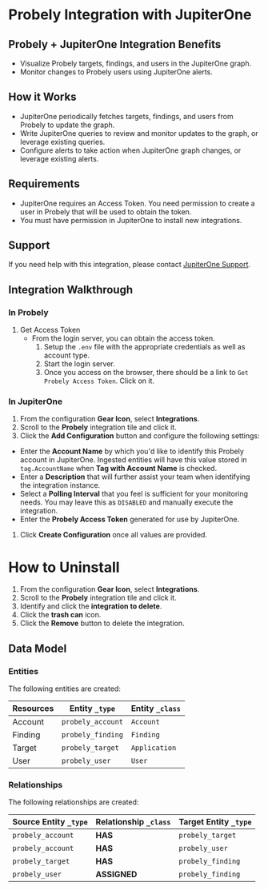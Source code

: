 # Probely Integration with JupiterOne

## Probely + JupiterOne Integration Benefits

- Visualize Probely targets, findings, and users in the JupiterOne graph.
- Monitor changes to Probely users using JupiterOne alerts.

## How it Works

- JupiterOne periodically fetches targets, findings, and users from Probely to
  update the graph.
- Write JupiterOne queries to review and monitor updates to the graph, or
  leverage existing queries.
- Configure alerts to take action when JupiterOne graph changes, or leverage
  existing alerts.

## Requirements

- JupiterOne requires an Access Token. You need permission to create a user in
  Probely that will be used to obtain the token.
- You must have permission in JupiterOne to install new integrations.

## Support

If you need help with this integration, please contact
[JupiterOne Support](https://support.jupiterone.io).

## Integration Walkthrough

### In Probely

1. Get Access Token
   - From the login server, you can obtain the access token.
     1. Setup the `.env` file with the appropriate credentials as well as
        account type.
     2. Start the login server.
     3. Once you access on the browser, there should be a link to
        `Get Probely Access Token`. Click on it.

### In JupiterOne

1. From the configuration **Gear Icon**, select **Integrations**.
2. Scroll to the **Probely** integration tile and click it.
3. Click the **Add Configuration** button and configure the following settings:

- Enter the **Account Name** by which you'd like to identify this Probely
  account in JupiterOne. Ingested entities will have this value stored in
  `tag.AccountName` when **Tag with Account Name** is checked.
- Enter a **Description** that will further assist your team when identifying
  the integration instance.
- Select a **Polling Interval** that you feel is sufficient for your monitoring
  needs. You may leave this as `DISABLED` and manually execute the integration.
- Enter the **Probely Access Token** generated for use by JupiterOne.

1. Click **Create Configuration** once all values are provided.

# How to Uninstall

1. From the configuration **Gear Icon**, select **Integrations**.
2. Scroll to the **Probely** integration tile and click it.
3. Identify and click the **integration to delete**.
4. Click the **trash can** icon.
5. Click the **Remove** button to delete the integration.

<!-- {J1_DOCUMENTATION_MARKER_START} -->
<!--
********************************************************************************
NOTE: ALL OF THE FOLLOWING DOCUMENTATION IS GENERATED USING THE
"j1-integration document" COMMAND. DO NOT EDIT BY HAND! PLEASE SEE THE DEVELOPER
DOCUMENTATION FOR USAGE INFORMATION:

https://github.com/JupiterOne/sdk/blob/main/docs/integrations/development.md
********************************************************************************
-->

## Data Model

### Entities

The following entities are created:

| Resources | Entity `_type`    | Entity `_class` |
| --------- | ----------------- | --------------- |
| Account   | `probely_account` | `Account`       |
| Finding   | `probely_finding` | `Finding`       |
| Target    | `probely_target`  | `Application`   |
| User      | `probely_user`    | `User`          |

### Relationships

The following relationships are created:

| Source Entity `_type` | Relationship `_class` | Target Entity `_type` |
| --------------------- | --------------------- | --------------------- |
| `probely_account`     | **HAS**               | `probely_target`      |
| `probely_account`     | **HAS**               | `probely_user`        |
| `probely_target`      | **HAS**               | `probely_finding`     |
| `probely_user`        | **ASSIGNED**          | `probely_finding`     |

<!--
********************************************************************************
END OF GENERATED DOCUMENTATION AFTER BELOW MARKER
********************************************************************************
-->
<!-- {J1_DOCUMENTATION_MARKER_END} -->
